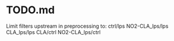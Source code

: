 # TODO.md
Limit filters upstream in preprocessing to:
ctrl/lps
NO2-CLA_lps/lps
CLA_lps/lps
CLA/ctrl
NO2-CLA_lps/ctrl